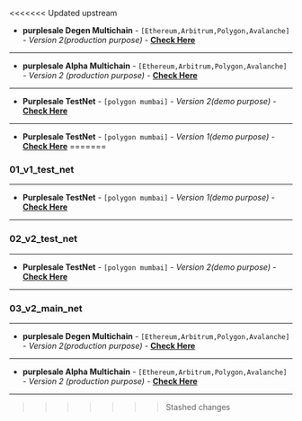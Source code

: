 <<<<<<< Updated upstream
- **purplesale Degen Multichain** - `[Ethereum,Arbitrum,Polygon,Avalanche]` - *Version 2(production purpose)* -  [**Check Here**](https://purplesale-degen.vercel.app)
-----------
- **purplesale Alpha Multichain** - `[Ethereum,Arbitrum,Polygon,Avalanche]` - *Version 2 (production purpose)* -  [**Check Here**](https://purplesale-alpha.vercel.app)
-----------
- **Purplesale TestNet** - `[polygon mumbai]` - *Version 2(demo purpose)* -  [**Check Here**](https://purplesale-v2-test-net.vercel.app)
-----------
- **Purplesale TestNet** - `[polygon mumbai]` - *Version 1(demo purpose)* - [**Check Here**](https://purplesale-v1.vercel.app)
=======

### 01_v1_test_net

-----------
- **Purplesale TestNet** - `[polygon mumbai]` - *Version 1(demo purpose)* - [**Check Here**](https://purplesale-v1.vercel.app)
-----------

### 02_v2_test_net

-----------

- **Purplesale TestNet** - `[polygon mumbai]` - *Version 2(demo purpose)* -  [**Check Here**](https://purplesale-v2-test-net.vercel.app)
-----------

### 03_v2_main_net
_____________________________________________________________________________
- **purplesale Degen Multichain** - `[Ethereum,Arbitrum,Polygon,Avalanche]` - *Version 2(production purpose)* -  [**Check Here**](https://purplesale-degen.vercel.app)
-----------------------------------------------------------------------------
- **purplesale Alpha Multichain** - `[Ethereum,Arbitrum,Polygon,Avalanche]` - *Version 2 (production purpose)* -  [**Check Here**](https://purplesale-alpha.vercel.app)
-----------------------------------------------------------------------------
>>>>>>> Stashed changes
